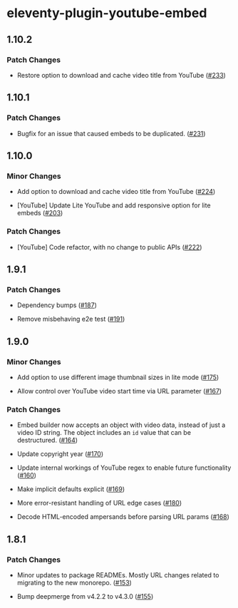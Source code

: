 # eleventy-plugin-youtube-embed

## 1.10.2

### Patch Changes

- Restore option to download and cache video title from YouTube ([#233](https://github.com/gfscott/eleventy-plugin-embed-everything/pull/233))

## 1.10.1

### Patch Changes

- Bugfix for an issue that caused embeds to be duplicated. ([#231](https://github.com/gfscott/eleventy-plugin-embed-everything/pull/231))

## 1.10.0

### Minor Changes

- Add option to download and cache video title from YouTube ([#224](https://github.com/gfscott/eleventy-plugin-embed-everything/pull/224))

- [YouTube] Update Lite YouTube and add responsive option for lite embeds ([#203](https://github.com/gfscott/eleventy-plugin-embed-everything/pull/203))

### Patch Changes

- [YouTube] Code refactor, with no change to public APIs ([#222](https://github.com/gfscott/eleventy-plugin-embed-everything/pull/222))

## 1.9.1

### Patch Changes

- Dependency bumps ([#187](https://github.com/gfscott/eleventy-plugin-embed-everything/pull/187))

- Remove misbehaving e2e test ([#191](https://github.com/gfscott/eleventy-plugin-embed-everything/pull/191))

## 1.9.0

### Minor Changes

- Add option to use different image thumbnail sizes in lite mode ([#175](https://github.com/gfscott/eleventy-plugin-embed-everything/pull/175))

- Allow control over YouTube video start time via URL parameter ([#167](https://github.com/gfscott/eleventy-plugin-embed-everything/pull/167))

### Patch Changes

- Embed builder now accepts an object with video data, instead of just a video ID string. The object includes an `id` value that can be destructured. ([#164](https://github.com/gfscott/eleventy-plugin-embed-everything/pull/164))

- Update copyright year ([#170](https://github.com/gfscott/eleventy-plugin-embed-everything/pull/170))

- Update internal workings of YouTube regex to enable future functionality ([#160](https://github.com/gfscott/eleventy-plugin-embed-everything/pull/160))

- Make implicit defaults explicit ([#169](https://github.com/gfscott/eleventy-plugin-embed-everything/pull/169))

- More error-resistant handling of URL edge cases ([#180](https://github.com/gfscott/eleventy-plugin-embed-everything/pull/180))

- Decode HTML-encoded ampersands before parsing URL params ([#168](https://github.com/gfscott/eleventy-plugin-embed-everything/pull/168))

## 1.8.1

### Patch Changes

- Minor updates to package READMEs. Mostly URL changes related to migrating to the new monorepo. ([#153](https://github.com/gfscott/eleventy-plugin-embed-everything/pull/153))

- Bump deepmerge from v4.2.2 to v4.3.0 ([#155](https://github.com/gfscott/eleventy-plugin-embed-everything/pull/155))
